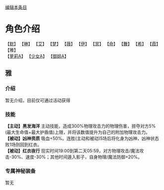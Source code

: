 [编辑本条目](https://github.com/GuguTown/Wiki/edit/main/char/index.md)
# 角色介绍
【[默](默.md)】   【[琳](琳.md)】   【[艾](艾.md)】   【[梦](梦.md)】   【[薇](薇.md)】   【[伊](伊.md)】
【[冥](冥.md)】   【[命](命.md)】   【[舞](舞.md)】   【[希](希.md)】   【[霞](霞.md)】   【雅】      
【[萝莉A](萝莉A.md)】   【[少女A](少女A.md)】   【[御姐A](御姐A.md)】

## 雅
### 介绍
暂无介绍，目前仅可通过活动获得    
### 技能
**【主动】黑发海洋** 主动技能，造成300%物理攻击力的物理伤害，掠夺对方5%(最大生命值+最大护盾值)上限，并将该数值提升为自己的附加物理攻击力。   
**【被动】凶神资质** 吸血+50%。连胜(主动和被动)5场后将化身为凶神，凶神状态败1场则回到红衣。   
**【被动】红衣夜行** 现实时间19:00到第二天05:59，对方物理攻击/魔法攻击-30%、速度-30%；其他时间遁入影子，自身物理/魔法防御+20%。   
### 专属神秘装备
暂无
